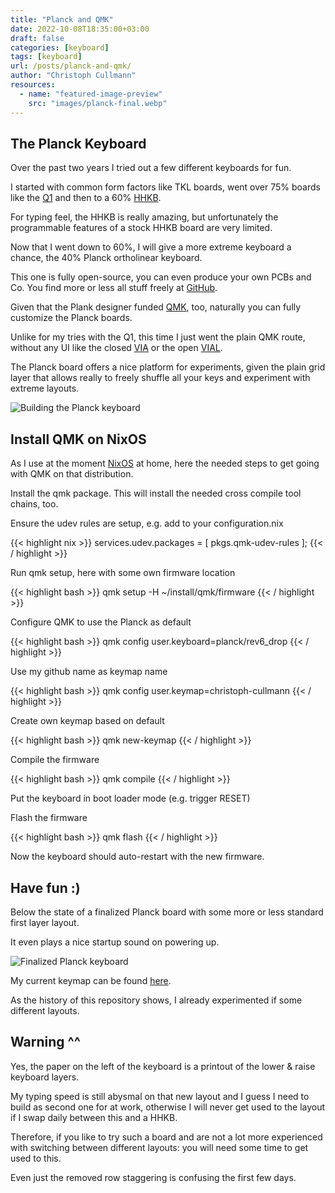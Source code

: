 ```yaml
---
title: "Planck and QMK"
date: 2022-10-08T18:35:00+03:00
draft: false
categories: [keyboard]
tags: [keyboard]
url: /posts/planck-and-qmk/
author: "Christoph Cullmann"
resources:
  - name: "featured-image-preview"
    src: "images/planck-final.webp"
---
```


## The Planck Keyboard

Over the past two years I tried out a few different keyboards for fun.

I started with common form factors like TKL boards, went over 75% boards like the [Q1](/posts/keyboards-and-open-source/) and then to a 60% [HHKB](https://en.wikipedia.org/wiki/Happy_Hacking_Keyboard).

For typing feel, the HHKB is really amazing, but unfortunately the programmable features of a stock HHKB board are very limited.

Now that I went down to 60%, I will give a more extreme keyboard a chance, the 40% Planck ortholinear keyboard.

This one is fully open-source, you can even produce your own PCBs and Co.
You find more or less all stuff freely at [GitHub](https://github.com/olkb).

Given that the Plank designer funded [QMK](https://qmk.fm), too, naturally you can fully customize the Planck boards.

Unlike for my tries with the Q1, this time I just went the plain QMK route, without any UI like the closed [VIA](https://www.caniusevia.com/) or the open [VIAL](https://get.vial.today/).

The Planck board offers a nice platform for experiments, given the plain grid layer that allows really to freely shuffle all your keys and experiment with extreme layouts.

![Building the Planck keyboard](/posts/planck-and-qmk/images/planck-building.webp "Building the Planck keyboard")

## Install QMK on NixOS

As I use at the moment [NixOS](https://nixos.org) at home, here the needed steps to get going with QMK on that distribution.

Install the qmk package. This will install the needed cross compile tool chains, too.

Ensure the udev rules are setup, e.g. add to your configuration.nix

{{< highlight nix >}}
services.udev.packages = [ pkgs.qmk-udev-rules ];
{{< / highlight >}}

Run qmk setup, here with some own firmware location

{{< highlight bash >}}
qmk setup -H ~/install/qmk/firmware
{{< / highlight >}}

Configure QMK to use the Planck as default

{{< highlight bash >}}
qmk config user.keyboard=planck/rev6_drop
{{< / highlight >}}

Use my github name as keymap name

{{< highlight bash >}}
qmk config user.keymap=christoph-cullmann
{{< / highlight >}}

Create own keymap based on default

{{< highlight bash >}}
qmk new-keymap
{{< / highlight >}}

Compile the firmware

{{< highlight bash >}}
qmk compile
{{< / highlight >}}

Put the keyboard in boot loader mode (e.g. trigger RESET)

Flash the firmware

{{< highlight bash >}}
qmk flash
{{< / highlight >}}

Now the keyboard should auto-restart with the new firmware.

## Have fun :)

Below the state of a finalized Planck board with some more or less standard first layer layout.

It even plays a nice startup sound on powering up.

![Finalized Planck keyboard](/posts/planck-and-qmk/images/planck-final.webp "Finalized Planck keyboard")

My current keymap can be found [here](https://cullmann.io/git/qmk).

As the history of this repository shows, I already experimented if some different layouts.

## Warning ^^

Yes, the paper on the left of the keyboard is a printout of the lower & raise keyboard layers.

My typing speed is still abysmal on that new layout and I guess I need to build as second one for at work, otherwise I will never get used to the layout if I swap daily between this and a HHKB.

Therefore, if you like to try such a board and are not a lot more experienced with switching between different layouts: you will need some time to get used to this.

Even just the removed row staggering is confusing the first few days.

